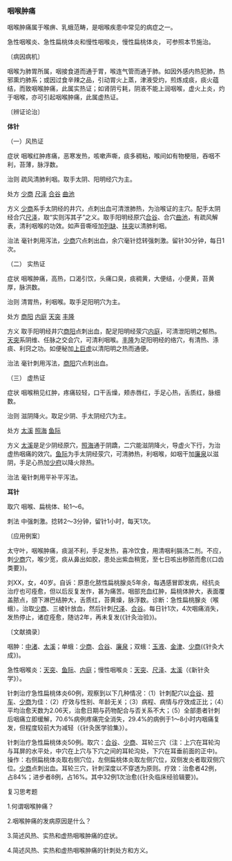 ### 咽喉肿痛

咽喉肿痛属于喉痹、乳蛾范畴，是咽喉疾患中常见的病症之一。

急性咽喉炎、急性扁桃体炎和慢性咽喉炎，慢性扁桃体炎， 可参照本节施治。

〔病因病机〕

咽喉为肺胃所属，咽接食道而通于胃，喉连气管而通于肺。如因外感内热犯肺，热邪熏灼肺系；或因过食辛辣之品，引动胃火上蒸，津液受灼，煎炼成痰，痰火蕴结，而致咽喉肿痛，此属实热证；如肾阴亏耗，阴液不能上润咽喉，虚火上炎，灼于咽喉，亦可引起咽喉肿痛，此属虚热证。

〔辨证论治〕

**体针**

（一）风热证	

症状  咽喉红肿疼痛，恶寒发热，咳嗽声嘶，痰多稠粘，喉间如有物梗阻，吞咽不利，苔薄，脉浮数。

治则  疏风清肺利咽。取手太阴、阳明经穴为主。

处方  [少商](https://www.gmzyjc.com/read/zjs/zjs3.1.1-3-0.1.1.3.10.1.md)  [尺泽](https://www.gmzyjc.com/read/zjs/zjs3.1.1-3-0.1.1.3.5.md)  [合谷](https://www.gmzyjc.com/read/zjs/zjs3.1.1-3-0.1.2.3.4.md)  [曲池](https://www.gmzyjc.com/read/zjs/zjs3.1.1-3-0.1.2.3.11.md)

方义  [少商](https://www.gmzyjc.com/read/zjs/zjs3.1.1-3-0.1.1.3.10.1.md)系手太阴经的井穴，点刺出血可清泄肺热，为治喉证的主穴。配手太阴经合穴[尺泽](https://www.gmzyjc.com/read/zjs/zjs3.1.1-3-0.1.1.3.5.md)，取“实则泻其子”之义。取手阳明经原穴[合谷](https://www.gmzyjc.com/read/zjs/zjs3.1.1-3-0.1.2.3.4.md)、合穴[曲池](https://www.gmzyjc.com/read/zjs/zjs3.1.1-3-0.1.2.3.11.md)，有疏风解表，清利咽喉的功效。如声音嘶哑加[列缺](https://www.gmzyjc.com/read/zjs/zjs3.1.1-3-0.1.1.3.7.md)、[扶突](https://www.gmzyjc.com/read/zjs/zjs3.1.1-3-0.1.2.3.18.md)以清肺利咽。

治法  毫针刺用泻法，[少商](https://www.gmzyjc.com/read/zjs/zjs3.1.1-3-0.1.1.3.10.1.md)穴点刺出血，余穴毫针捻转强刺激。留针30分钟，每日1次。

（二）	实热证

症状  咽喉肿痛，高热，口渴引饮，头痛口臭，痰稠黄，大便结，小便黄，苔黄厚，脉洪数。	

治则  清胃热，利咽喉。取手足阳明穴为主。

处方  [商阳](https://www.gmzyjc.com/read/zjs/zjs3.1.1-3-0.1.2.3.1.md)  [内庭](https://www.gmzyjc.com/read/zjs/zjs3.1.1-3-0.1.3.3.44.md)  [天突](https://www.gmzyjc.com/read/zjs/zjs3.2.1-0.1.1.3.20.1.md)  [丰隆](https://www.gmzyjc.com/read/zjs/zjs3.1.1-3-0.1.3.3.40.md)

方义  取手阳明经井穴[商阳](https://www.gmzyjc.com/read/zjs/zjs3.1.1-3-0.1.2.3.1.md)点刺出血，配足阳明经荥穴[内庭](https://www.gmzyjc.com/read/zjs/zjs3.1.1-3-0.1.3.3.44.md)，可清泄阳明之郁热。[天突](https://www.gmzyjc.com/read/zjs/zjs3.2.1-0.1.1.3.20.1.md)系阴维、任脉之交会穴，可清利咽喉。[丰隆](https://www.gmzyjc.com/read/zjs/zjs3.1.1-3-0.1.3.3.40.md)为足阳明经的络穴，有清热、涤痰、利窍之功。如便秘加[上巨虚](https://www.gmzyjc.com/read/zjs/zjs3.1.1-3-0.1.3.3.37.md)以清阳明之热而通便。

治法  毫针刺用泻法，[商阳](https://www.gmzyjc.com/read/zjs/zjs3.1.1-3-0.1.2.3.1.md)穴点刺出血。

（三）	虚热证

症状  咽喉稍见红肿，疼痛较轻，口干舌燥，颊赤唇红，手足心热，舌质红，脉细数。

治则  滋阴降火。取足少阴、手太阴经穴为主。

处方  [太溪](https://www.gmzyjc.com/read/zjs/zjs3.1.7-8-0.0.2.3.3.md) [照海](https://www.gmzyjc.com/read/zjs/zjs3.1.7-8-0.0.2.3.6.md) [鱼际](https://www.gmzyjc.com/read/zjs/zjs3.1.1-3-0.1.1.3.10.md)

方义  [太溪](https://www.gmzyjc.com/read/zjs/zjs3.1.7-8-0.0.2.3.3.md)是足少阴经原穴，[照海](https://www.gmzyjc.com/read/zjs/zjs3.1.7-8-0.0.2.3.6.md)通于阴蹻，二穴能滋阴降火，导虚火下行，为治虚热咽痛的效穴。[鱼际](https://www.gmzyjc.com/read/zjs/zjs3.1.1-3-0.1.1.3.10.md)为手太阴经荥穴，可清肺热，利咽喉，如咽干加[廉泉](https://www.gmzyjc.com/read/zjs/zjs3.2.1-0.1.1.3.21.md)以滋阴，手足心热加[少府](https://www.gmzyjc.com/read/zjs/zjs3.1.4-6-0.0.2.3.8.md)以降火除热。

治法 毫针刺用平补平泻法。

**耳针**

取穴 咽喉、扁桃体、轮1〜6。

刺法 中强刺激。捻转2〜3分钟，留针1小时，每天1次。

〔应用例案〕

太守叶，咽喉肿痛，痰涎不利，手足发热，喜冷饮食，用清咽利膈汤二剂。不应，刺[少商](https://www.gmzyjc.com/read/zjs/zjs3.1.1-3-0.1.1.3.10.1.md)穴，喉少宽，痰从鼻出如胶，患处出紫血稍宽，至七日咳出秽脓而愈(《口齿类要》)。

刘XX，女，40岁。自诉：原患化脓性扁桃腺炎5年余，每遇感冒即发病，经抗炎治疗也可痊愈，但以后反复发作，甚为痛苦。咽部充血红肿，扁桃体肿大，表面覆盖脓点，颌下淋巴结肿大，舌质红，苔黄燥，脉浮数。诊断：急性扁桃腺炎（喉蛾）。治取[少商](https://www.gmzyjc.com/read/zjs/zjs3.1.1-3-0.1.1.3.10.1.md)、三棱针放血，然后针刺[尺泽](https://www.gmzyjc.com/read/zjs/zjs3.1.1-3-0.1.1.3.5.md)、[合谷](https://www.gmzyjc.com/read/zjs/zjs3.1.1-3-0.1.2.3.4.md)。每日针1次，4次咽痛消失，发热停止，诸症痊愈，随访2年，再未复发(《针灸治验》)。

〔文献摘录〕

咽肿：[中渚](https://www.gmzyjc.com/read/zjs/zjs3.1.9-12-0.0.2.3.3.md)、[太溪](https://www.gmzyjc.com/read/zjs/zjs3.1.7-8-0.0.2.3.3.md)；单蛾：[少商](https://www.gmzyjc.com/read/zjs/zjs3.1.1-3-0.1.1.3.10.1.md)、[合谷](https://www.gmzyjc.com/read/zjs/zjs3.1.1-3-0.1.2.3.4.md)、[廉泉](https://www.gmzyjc.com/read/zjs/zjs3.2.1-0.1.1.3.21.md)；双蛾：[玉液](https://www.gmzyjc.com/read/zjs/zjs3.4-0.1.1.7.0.md)、[金津](https://www.gmzyjc.com/read/zjs/zjs3.4-0.1.1.7.0.md)、[少商](https://www.gmzyjc.com/read/zjs/zjs3.1.1-3-0.1.1.3.10.1.md)(《针灸大成》)。

急性咽喉炎：[天突](https://www.gmzyjc.com/read/zjs/zjs3.2.1-0.1.1.3.20.1.md)、[鱼际](https://www.gmzyjc.com/read/zjs/zjs3.1.1-3-0.1.1.3.10.md)、[内庭](https://www.gmzyjc.com/read/zjs/zjs3.1.1-3-0.1.3.3.44.md)；慢性咽喉炎：[天突](https://www.gmzyjc.com/read/zjs/zjs3.2.1-0.1.1.3.20.1.md)、[尺泽](https://www.gmzyjc.com/read/zjs/zjs3.1.1-3-0.1.1.3.5.md)、[太溪](https://www.gmzyjc.com/read/zjs/zjs3.1.7-8-0.0.2.3.3.md)（《新针灸学》）。

针刺治疗急性扁桃体炎60例，观察到以下几种情况：（1）针刺配穴以[合谷](https://www.gmzyjc.com/read/zjs/zjs3.1.1-3-0.1.2.3.4.md)、[颊车](https://www.gmzyjc.com/read/zjs/zjs3.1.1-3-0.1.3.3.6.md)、[少商](https://www.gmzyjc.com/read/zjs/zjs3.1.1-3-0.1.1.3.10.1.md)为佳：（2）疗效与性别、年龄无关；（3）病程、病情与疗效成正比；（4）平均治愈天数为2.06天，治愈日期与药物配合与否关系不大；（5）全部患者针刺后咽痛立即缓解，70.6%病例疼痛完全消失，29.4%的病例于1〜8小时内咽痛复发，但程度较前大为减轻（《针灸医学验集》）。

针刺治疗急性扁桃体炎50例。取穴：[合谷](https://www.gmzyjc.com/read/zjs/zjs3.1.1-3-0.1.2.3.4.md)、[少商](https://www.gmzyjc.com/read/zjs/zjs3.1.1-3-0.1.1.3.10.1.md)、耳轮三穴（注：上穴在耳轮沟与耳屏的水平处，中穴在上穴与下穴之间的耳轮沟处，下穴在耳垂前面的正中)。操作：右侧扁桃体炎取右侧穴位，左侧扁桃体炎取左侧穴位，双侧发炎者取双侧穴位。[少商](https://www.gmzyjc.com/read/zjs/zjs3.1.1-3-0.1.1.3.10.1.md)点刺出血。耳轮三穴，针刺深度以不穿透为原则。疗效：治愈者42例，占84%；进步者8例，占16%。其中32例1次治愈(《针灸临床经验辑要》)。

复习思考题

1.何谓咽喉肿痛？

2.咽喉肿痛的发病原因是什么？

3.简述风热、实热和虚热咽喉肿痛的症状。

4.简述风热、实热和虚热咽喉肿痛的针刺处方和方义。
